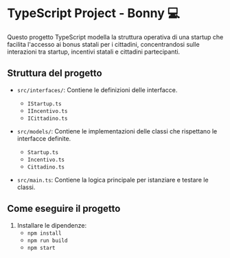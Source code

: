 # TypeScript Project - Bonny :computer:

Questo progetto TypeScript modella la struttura operativa di una startup che facilita l'accesso ai bonus statali per i cittadini, concentrandosi sulle interazioni tra startup, incentivi statali e cittadini partecipanti.

## Struttura del progetto

- `src/interfaces/`: Contiene le definizioni delle interfacce.
  - `IStartup.ts`
  - `IIncentivo.ts`
  - `ICittadino.ts`

- `src/models/`: Contiene le implementazioni delle classi che rispettano le interfacce definite.
  - `Startup.ts`
  - `Incentivo.ts`
  - `Cittadino.ts`

- `src/main.ts`: Contiene la logica principale per istanziare e testare le classi.

## Come eseguire il progetto

1. Installare le dipendenze:
   - `npm install`
   - `npm run build`
   - `npm start`
   